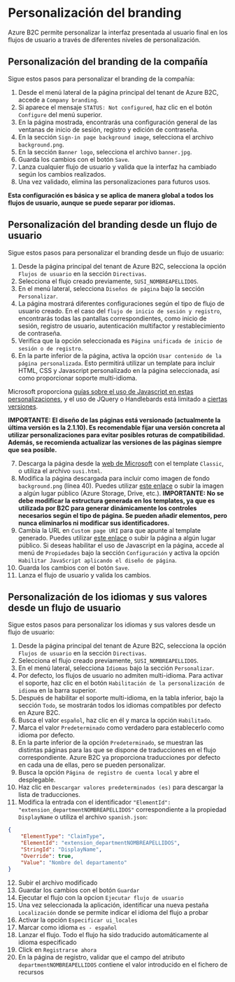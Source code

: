 # Personalización del branding

Azure B2C permite personalizar la interfaz presentada al usuario final en los flujos de usuario a través de diferentes niveles de personalización.

## Personalización del branding de la compañía

Sigue estos pasos para personalizar el branding de la compañía:

1. Desde el menú lateral de la página principal del tenant de Azure B2C, accede a `Company branding`.
2. Si aparece el mensaje `STATUS: Not configured`, haz clic en el botón `Configure` del menú superior.
3. En la página mostrada, encontrarás una configuración general de las ventanas de inicio de sesión, registro y edición de contraseña.
4. En la sección `Sign-in page background image`, selecciona el archivo `background.png`.
5. En la sección `Banner logo`, selecciona el archivo `banner.jpg`.
6. Guarda los cambios con el botón `Save`.
7. Lanza cualquier flujo de usuario y valida que la interfaz ha cambiado según los cambios realizados.
8. Una vez validado, elimina las personalizaciones para futuros usos.

**Esta configuración es básica y se aplica de manera global a todos los flujos de usuario, aunque se puede separar por idiomas.**

## Personalización del branding desde un flujo de usuario

Sigue estos pasos para personalizar el branding desde un flujo de usuario:

1. Desde la página principal del tenant de Azure B2C, selecciona la opción `Flujos de usuario` en la sección `Directivas`.
2. Selecciona el flujo creado previamente, `SUSI_NOMBREAPELLIDOS`.
3. En el menú lateral, selecciona `Diseños de página` bajo la sección `Personalizar`.
4. La página mostrará diferentes configuraciones según el tipo de flujo de usuario creado. En el caso del `flujo de inicio de sesión y registro`, encontrarás todas las pantallas correspondientes, como inicio de sesión, registro de usuario, autenticación multifactor y restablecimiento de contraseña.
5. Verifica que la opción seleccionada es `Página unificada de inicio de sesión o de registro`.
6. En la parte inferior de la página, activa la opción `Usar contenido de la página personalizada`. Esto permitirá utilizar un template para incluir HTML, CSS y Javascript personalizado en la página seleccionada, así como proporcionar soporte multi-idioma.

Microsoft proporciona [guías sobre el uso de Javascript en estas personalizaciones](https://learn.microsoft.com/en-us/azure/active-directory-b2c/javascript-and-page-layout?pivots=b2c-user-flow#guidelines-for-using-javascript), y el uso de JQuery o Handlebards está limitado a [ciertas versiones](https://learn.microsoft.com/en-us/azure/active-directory-b2c/page-layout#jquery-and-handlebars-versions).

**IMPORTANTE: El diseño de las páginas está versionado (actualmente la última versión es la 2.1.10). Es recomendable fijar una versión concreta al utilizar personalizaciones para evitar posibles roturas de compatibilidad. Además, se recomienda actualizar las versiones de las páginas siempre que sea posible.**

7. Descarga la página desde la [web de Microsoft](https://learn.microsoft.com/en-us/azure/active-directory-b2c/customize-ui-with-html?pivots=b2c-user-flow) con el template `Classic`, o utiliza el archivo `susi.html`.
8. Modifica la página descargada para incluir como imagen de fondo `background.png` (línea 40). Puedes utilizar [este enlace](https://strworkshopb2c.blob.core.windows.net/main/background.png) o subir la imagen a algún lugar público (Azure Storage, Drive, etc.).
**IMPORTANTE: No se debe modificar la estructura generada en los templates, ya que es utilizada por B2C para generar dinámicamente los controles necesarios según el tipo de página. Se pueden añadir elementos, pero nunca eliminarlos ni modificar sus identificadores.**
13. Cambia la URL en `Custom page URI` para que apunte al template generado. Puedes utilizar [este enlace](https://stvsenterprise.blob.core.windows.net/dotnetmadrid2023/susi.cshtml) o subir la página a algún lugar público. Si deseas habilitar el uso de Javascript en la página, accede al menú de `Propiedades` bajo la sección `Configuración` y activa la opción `Habilitar JavaScript aplicando el diseño de página`.
14. Guarda los cambios con el botón `Save`.
15. Lanza el flujo de usuario y valida los cambios.

## Personalización de los idiomas y sus valores desde un flujo de usuario

Sigue estos pasos para personalizar los idiomas y sus valores desde un flujo de usuario:

1. Desde la página principal del tenant de Azure B2C, selecciona la opción `Flujos de usuario` en la sección `Directivas`.
2. Selecciona el flujo creado previamente, `SUSI_NOMBREAPELLIDOS`.
3. En el menú lateral, selecciona `Idiomas` bajo la sección `Personalizar`.
4. Por defecto, los flujos de usuario no admiten multi-idioma. Para activar el soporte, haz clic en el botón `Habilitación de la personalización de idioma` en la barra superior.
5. Después de habilitar el soporte multi-idioma, en la tabla inferior, bajo la sección `Todo`, se mostrarán todos los idiomas compatibles por defecto en Azure B2C.
6. Busca el valor `español`, haz clic en él y marca la opción `Habilitado`.
7. Marca el valor `Predeterminado` como verdadero para establecerlo como idioma por defecto.
8. En la parte inferior de la opción `Predeterminado`, se muestran las distintas páginas para las que se dispone de traducciones en el flujo correspondiente. Azure B2C ya proporciona traducciones por defecto en cada una de ellas, pero se pueden personalizar.
9. Busca la opción `Página de registro de cuenta local` y abre el desplegable.
10. Haz clic en `Descargar valores predeterminados (es)` para descargar la lista de traducciones.
11. Modifica la entrada con el identificador `"ElementId": "extension_departmentNOMBREAPELLIDOS"` correspondiente a la propiedad `DisplayName` o utiliza el archivo `spanish.json`:
```json
{
    "ElementType": "ClaimType",
    "ElementId": "extension_departmentNOMBREAPELLIDOS",
    "StringId": "DisplayName",
    "Override": true,
    "Value": "Nombre del departamento"
}

```
12. Subir el archivo modificado
13. Guardar los cambios con el botón `Guardar`
14. Ejecutar el flujo con la opcion `Ejecutar flujo de usuario`
15. Una vez seleccionada la aplicación, identificar una nueva pestaña `Localización` donde se permite indicar el idioma del flujo a probar
16. Activar la opción `Especificar ui_locales`
17. Marcar como idioma `es - español`
18. Lanzar el flujo. Todo el flujo ha sido traducido automáticamente al idioma especificado
19. Click en `Registrarse ahora`
20. En la página de registro, validar que el campo del atributo `departmentNOMBREAPELLIDOS` contiene el valor introducido en el fichero de recursos